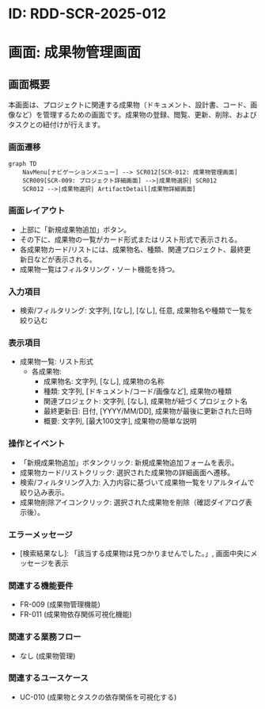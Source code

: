 # ID: RDD-SCR-2025-012

# 画面: 成果物管理画面

## 画面概要

本画面は、プロジェクトに関連する成果物（ドキュメント、設計書、コード、画像など）を管理するための画面です。成果物の登録、閲覧、更新、削除、およびタスクとの紐付けが行えます。

### 画面遷移

```mermaid
graph TD
    NavMenu[ナビゲーションメニュー] --> SCR012[SCR-012: 成果物管理画面]
    SCR009[SCR-009: プロジェクト詳細画面] -->|成果物選択| SCR012
    SCR012 -->|成果物選択| ArtifactDetail[成果物詳細画面]
```

### 画面レイアウト

- 上部に「新規成果物追加」ボタン。
- その下に、成果物の一覧がカード形式またはリスト形式で表示される。
- 各成果物カード/リストには、成果物名、種類、関連プロジェクト、最終更新日などが表示される。
- 成果物一覧はフィルタリング・ソート機能を持つ。

### 入力項目

- 検索/フィルタリング: 文字列, [なし],
  [なし], 任意, 成果物名や種類で一覧を絞り込む

### 表示項目

- 成果物一覧: リスト形式
  - 各成果物:
    - 成果物名: 文字列, [なし], 成果物の名称
    - 種類: 文字列, [ドキュメント/コード/画像など], 成果物の種類
    - 関連プロジェクト: 文字列, [なし], 成果物が紐づくプロジェクト名
    - 最終更新日: 日付, [YYYY/MM/DD], 成果物が最後に更新された日時
    - 概要: 文字列, [最大100文字], 成果物の簡単な説明

### 操作とイベント

- 「新規成果物追加」ボタンクリック: 新規成果物追加フォームを表示。
- 成果物カード/リストクリック: 選択された成果物の詳細画面へ遷移。
- 検索/フィルタリング入力: 入力内容に基づいて成果物一覧をリアルタイムで絞り込み表示。
- 成果物削除アイコンクリック: 選択された成果物を削除（確認ダイアログ表示後）。

### エラーメッセージ

- [検索結果なし]: 「該当する成果物は見つかりませんでした。」, 画面中央にメッセージを表示

### 関連する機能要件

- FR-009 (成果物管理機能)
- FR-011 (成果物依存関係可視化機能)

### 関連する業務フロー

- なし (成果物管理)

### 関連するユースケース

- UC-010 (成果物とタスクの依存関係を可視化する)
